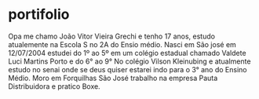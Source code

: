 # portifolio
Opa me chamo João Vitor Vieira Grechi e tenho 17 anos, estudo atualemente na Escola S no 2A do Ensio médio.
Nasci em São josé em 12/07/2004
estudei do 1º ao 5º em um colégio estadual chamado Valdete Luci Martins Porto
e do 6° ao 9° No colégio Vilson Kleinubing
e atualmente estudo no senai onde se deus quiser estarei indo para o 3° ano do Ensino Médio.
Moro em Forquilhas São José
trabalho na empresa Pauta Distribuidora
e pratico Boxe.
